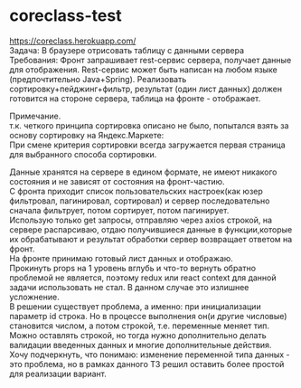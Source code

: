 # coreclass-test  
https://coreclass.herokuapp.com/  
Задача: В браузере отрисовать таблицу с данными сервера Требования: Фронт запрашивает rest-сервис сервера, получает данные для отображения. Rest-сервис может быть написан на любом языке (предпочтительно Java+Spring). Реализовать сортировку+пейджинг+фильтр, результат (один лист данных) должен готовится на стороне сервера, таблица на фронте - отображает.

Примечание.  
т.к. четкого принципа сортировка описано не было, попытался взять за основу сортировку на Яндекс.Маркете:  
При смене критерия сортировки всегда загружается первая страница для выбранного способа сортировки.  
  
Данные хранятся на сервере в едином формате, не имеют никакого состояния и не зависят от состояния на фронт-частию.  
С фронта приходит список пользовательских настроек(как юзер фильтровал, пагинировал, сортировал) и сервер последовательно  сначала фильтрует, потом сортирует, потом пагинирует.  
Использую только get запросы, отправляю через axios строкой, на сервере распарсиваю, отдаю получившиеся данные в функции,которые их обрабатывают и результат обработки сервер возвращает ответом на фронт.  
На фронте принимаю готовый лист данных и отображаю.  
Прокинуть props на 1 уровень вглубь и что-то вернуть обратно проблемой не является, поэтому redux или react context для данной задачи использовать не стал. В данном случае это излишнее усложнение.  
В решении существует проблема, а именно: при инициализации параметр id строка. Но в процессе выполнения он(и другие числовые) становится числом, а потом строкой, т.е. переменные меняет тип. Можно оставлять строкой, но тогда нужно дополнительно делать валидации введенных данных и многие дополнительные действия.   
Хочу подчеркнуть, что понимаю: изменение переменной типа данных - это проблема, но в рамках данного ТЗ решил оставить более простой для реализации вариант.
